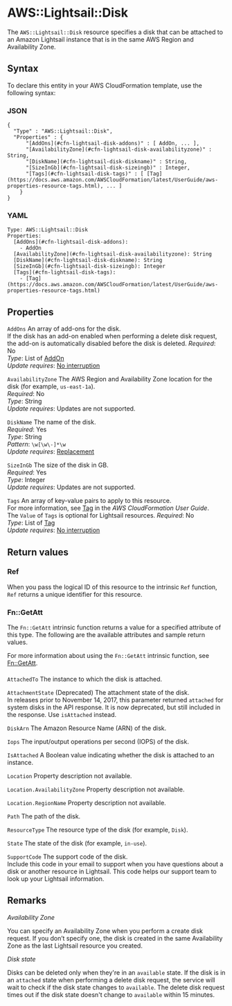 # AWS::Lightsail::Disk<a name="aws-resource-lightsail-disk"></a>

The `AWS::Lightsail::Disk` resource specifies a disk that can be attached to an Amazon Lightsail instance that is in the same AWS Region and Availability Zone\.

## Syntax<a name="aws-resource-lightsail-disk-syntax"></a>

To declare this entity in your AWS CloudFormation template, use the following syntax:

### JSON<a name="aws-resource-lightsail-disk-syntax.json"></a>

```
{
  "Type" : "AWS::Lightsail::Disk",
  "Properties" : {
      "[AddOns](#cfn-lightsail-disk-addons)" : [ AddOn, ... ],
      "[AvailabilityZone](#cfn-lightsail-disk-availabilityzone)" : String,
      "[DiskName](#cfn-lightsail-disk-diskname)" : String,
      "[SizeInGb](#cfn-lightsail-disk-sizeingb)" : Integer,
      "[Tags](#cfn-lightsail-disk-tags)" : [ [Tag](https://docs.aws.amazon.com/AWSCloudFormation/latest/UserGuide/aws-properties-resource-tags.html), ... ]
    }
}
```

### YAML<a name="aws-resource-lightsail-disk-syntax.yaml"></a>

```
Type: AWS::Lightsail::Disk
Properties:
  [AddOns](#cfn-lightsail-disk-addons):
    - AddOn
  [AvailabilityZone](#cfn-lightsail-disk-availabilityzone): String
  [DiskName](#cfn-lightsail-disk-diskname): String
  [SizeInGb](#cfn-lightsail-disk-sizeingb): Integer
  [Tags](#cfn-lightsail-disk-tags):
    - [Tag](https://docs.aws.amazon.com/AWSCloudFormation/latest/UserGuide/aws-properties-resource-tags.html)
```

## Properties<a name="aws-resource-lightsail-disk-properties"></a>

`AddOns` <a name="cfn-lightsail-disk-addons"></a>
An array of add\-ons for the disk\.  
If the disk has an add\-on enabled when performing a delete disk request, the add\-on is automatically disabled before the disk is deleted\.
_Required_: No  
_Type_: List of [AddOn](aws-properties-lightsail-disk-addon.md)  
_Update requires_: [No interruption](https://docs.aws.amazon.com/AWSCloudFormation/latest/UserGuide/using-cfn-updating-stacks-update-behaviors.html#update-no-interrupt)

`AvailabilityZone` <a name="cfn-lightsail-disk-availabilityzone"></a>
The AWS Region and Availability Zone location for the disk \(for example, `us-east-1a`\)\.  
_Required_: No  
_Type_: String  
_Update requires_: Updates are not supported\.

`DiskName` <a name="cfn-lightsail-disk-diskname"></a>
The name of the disk\.  
_Required_: Yes  
_Type_: String  
_Pattern_: `\w[\w\-]*\w`  
_Update requires_: [Replacement](https://docs.aws.amazon.com/AWSCloudFormation/latest/UserGuide/using-cfn-updating-stacks-update-behaviors.html#update-replacement)

`SizeInGb` <a name="cfn-lightsail-disk-sizeingb"></a>
The size of the disk in GB\.  
_Required_: Yes  
_Type_: Integer  
_Update requires_: Updates are not supported\.

`Tags` <a name="cfn-lightsail-disk-tags"></a>
An array of key\-value pairs to apply to this resource\.  
For more information, see [Tag](https://docs.aws.amazon.com/AWSCloudFormation/latest/UserGuide/aws-properties-resource-tags.html) in the _AWS CloudFormation User Guide_\.  
The `Value` of `Tags` is optional for Lightsail resources\.
_Required_: No  
_Type_: List of [Tag](https://docs.aws.amazon.com/AWSCloudFormation/latest/UserGuide/aws-properties-resource-tags.html)  
_Update requires_: [No interruption](https://docs.aws.amazon.com/AWSCloudFormation/latest/UserGuide/using-cfn-updating-stacks-update-behaviors.html#update-no-interrupt)

## Return values<a name="aws-resource-lightsail-disk-return-values"></a>

### Ref<a name="aws-resource-lightsail-disk-return-values-ref"></a>

When you pass the logical ID of this resource to the intrinsic `Ref` function, `Ref` returns a unique identifier for this resource\.

### Fn::GetAtt<a name="aws-resource-lightsail-disk-return-values-fn--getatt"></a>

The `Fn::GetAtt` intrinsic function returns a value for a specified attribute of this type\. The following are the available attributes and sample return values\.

For more information about using the `Fn::GetAtt` intrinsic function, see [Fn::GetAtt](https://docs.aws.amazon.com/AWSCloudFormation/latest/UserGuide/intrinsic-function-reference-getatt.html)\.

#### <a name="aws-resource-lightsail-disk-return-values-fn--getatt-fn--getatt"></a>

`AttachedTo` <a name="AttachedTo-fn::getatt"></a>
The instance to which the disk is attached\.

`AttachmentState` <a name="AttachmentState-fn::getatt"></a>
\(Deprecated\) The attachment state of the disk\.  
In releases prior to November 14, 2017, this parameter returned `attached` for system disks in the API response\. It is now deprecated, but still included in the response\. Use `isAttached` instead\.

`DiskArn` <a name="DiskArn-fn::getatt"></a>
The Amazon Resource Name \(ARN\) of the disk\.

`Iops` <a name="Iops-fn::getatt"></a>
The input/output operations per second \(IOPS\) of the disk\.

`IsAttached` <a name="IsAttached-fn::getatt"></a>
A Boolean value indicating whether the disk is attached to an instance\.

`Location` <a name="Location-fn::getatt"></a>
Property description not available\.

`Location.AvailabilityZone` <a name="Location.AvailabilityZone-fn::getatt"></a>
Property description not available\.

`Location.RegionName` <a name="Location.RegionName-fn::getatt"></a>
Property description not available\.

`Path` <a name="Path-fn::getatt"></a>
The path of the disk\.

`ResourceType` <a name="ResourceType-fn::getatt"></a>
The resource type of the disk \(for example, `Disk`\)\.

`State` <a name="State-fn::getatt"></a>
The state of the disk \(for example, `in-use`\)\.

`SupportCode` <a name="SupportCode-fn::getatt"></a>
The support code of the disk\.  
Include this code in your email to support when you have questions about a disk or another resource in Lightsail\. This code helps our support team to look up your Lightsail information\.

## Remarks<a name="aws-resource-lightsail-disk--remarks"></a>

_Availability Zone_

You can specify an Availability Zone when you perform a create disk request\. If you don’t specify one, the disk is created in the same Availability Zone as the last Lightsail resource you created\.

_Disk state_

Disks can be deleted only when they're in an `available` state\. If the disk is in an `attached` state when performing a delete disk request, the service will wait to check if the disk state changes to `available`\. The delete disk request times out if the disk state doesn't change to `available` within 15 minutes\.
